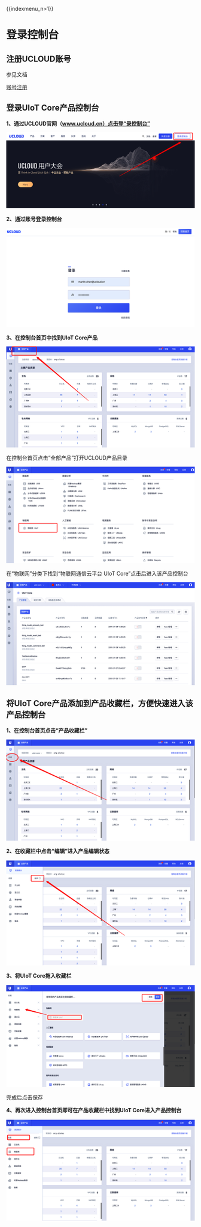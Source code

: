 

{{indexmenu_n>1}}

# 登录控制台

## 注册UCLOUD账号

参见文档 

[账号注册](https://docs.ucloud.cn/account/register/register_flow)

## 登录UIoT Core产品控制台

**1、通过UCLOUD官网（www.ucloud.cn）点击登“录控制台”**

![image-20190708161742894](../images/image-20190708161742894.png)



**2、通过账号登录控制台**

![image-20190708162218262](../images/image-20190708162218262.png)



**3、在控制台首页中找到UIoT Core产品**

![image-20190708162556303](../images/image-20190708162556303.png)

在控制台首页点击“全部产品”打开UCLOUD产品目录

![image-20190708162743854](../images/image-20190708162743854.png)

在“物联网”分类下找到“物联网通信云平台 UIoT Core”点击后进入该产品控制台

![image-20190708162951471](../images/image-20190708162951471.png)



## 将UIoT Core产品添加到产品收藏栏，方便快速进入该产品控制台

**1、在控制台首页点击“产品收藏栏”**

![image-20190708163358670](../images/image-20190708163358670.png)



**2、在收藏栏中点击“编辑”进入产品编辑状态**

![image-20190708163658322](../images/image-20190708163658322.png)



**3、将UIoT Core拖入收藏栏**

![image-20190708163859445](../images/image-20190708163859445.png)

完成后点击保存



**4、再次进入控制台首页即可在产品收藏栏中找到UIoT Core进入产品控制台**

![image-20190708164149530](../images/image-20190708164149530.png)